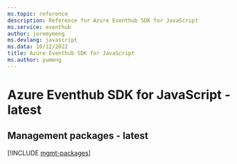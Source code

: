 ```yaml
---
ms.topic: reference
description: Reference for Azure Eventhub SDK for JavaScript
ms.service: eventhub
author: jeremymeng
ms.devlang: javascript
ms.data: 10/12/2022
title: Azure Eventhub SDK for JavaScript
ms.author: yumeng
---
```

# Azure Eventhub SDK for JavaScript - latest

## Management packages - latest
[!INCLUDE [mgmt-packages](eventhub-mgmt-index.md)]